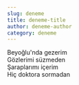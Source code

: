```yaml
---
slug: deneme
title: deneme-title
author: deneme-author
category: deneme
---
```


Beyoğlu'nda gezerim  
Gözlerimi süzmeden  
Şaraplarımı içerim  
Hiç doktora sormadan  
